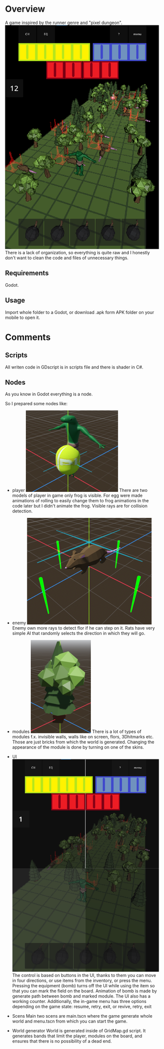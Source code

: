 # Overview

A game inspired by the runner genre and "pixel dungeon".
![Element](./images/overview.png)
There is a lack of organization, so everything is quite raw and I honestly don't want to clean the code and files of unnecessary things.

## Requirements

Godot.

## Usage

Import whole folder to a Godot, or download .apk form APK folder on your mobile to open it.

# Comments

## Scripts

All writen code in GDscript is in scripts file and there is shader in C#.

## Nodes

As you know in Godot everything is a node.

So I prepared some nodes like:

- player
![Element](./images/player.png)
There are two models of player in game only frog is visible.
For egg were made animations of rolling to easily change them to frog animations in the code later but I didn't animate the frog.
Visible rays are for collision detection.

- enemy
![Element](./images/rat.png)
Enemy own more rays to detect flor if he can step on it.
Rats have very simple AI that randomly selects the direction in which they will go.

- modules
![Element](./images/module.png)
There is a lot of types of modules f.x. invisible walls, walls like on screen, flors, 3Dhitmarks etc. Those are just bricks from which the world is generated.
Changing the appearance of the module is done by turning on one of the skins.

- UI
![Element](./images/UI.png)
The control is based on buttons in the UI, thanks to them you can move in four directions, or use items from the inventory, or press the menu. Pressing the equipment (bomb) turns off the UI while using the item so that you can mark the field on the board. Animation of bomb is made by generate path between bomb and marked module. The UI also has a working counter.
Additionally, the in-game menu has three options depending on the game state: resume, retry, exit, or revive, retry, exit

- Scens
Main two scens are main.tscn where the game generate whole world and menu.tscn from which you can start the game.

- World generator
World is generated inside of GridMap.gd script.
It generates bands that limit the player, modules on the board, and ensures that there is no possibility of a dead end.

